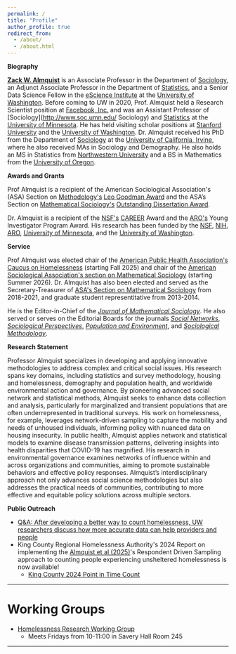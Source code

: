 ```yaml
---
permalink: /
title: "Profile"
author_profile: true
redirect_from: 
  - /about/
  - /about.html
---
```


**Biography**

**[Zack W. Almquist](https://soc.washington.edu/people/zack-almquist)** is an Associate Professor in the Department of [Sociology](https://soc.washington.edu/), an Adjunct Associate Professor in the Department of [Statistics](https://stat.uw.edu/), and a Senior Data Science Fellow in the [eScience Institute](https://escience.washington.edu/) at the [University of Washington](https://www.washington.edu/). Before coming to UW in 2020, Prof. Almquist held a Research Scientist position at [Facebook, Inc.](http://www.facebook.com) and was an Assistant Professor of [Sociology](http://www.soc.umn.edu/ Sociology) and [Statistics](http://www.stat.umn.edu/) at the [University of Minnesota](http://www.umn.edu/). He has held visiting scholar positions at [Stanford University](https://www.stanford.edu/) and the [University of Washington](https://www.washington.edu/). Dr. Almquist received his PhD from the Department of [Sociology](https://www.sociology.uci.edu/) at the [University of California, Irvine](https://uci.edu/), where he also received MAs in Sociology and Demography. He also holds an MS in Statistics from [Northwestern University](https://www.northwestern.edu/) and a BS in Mathematics from the [University of Oregon](https://www.uoregon.edu/).

**Awards and Grants**

Prof Almquist is a recipient of the American Sociological Association's (ASA) Section on [Methodology's](https://www.asanet.org/asa-communities/sections/methodology) [Leo Goodman Award](https://www.asanet.org/communities-sections/sections/current-sections/methodology/methodology-award-recipient-history) and the ASA’s Section on [Mathematical Sociology's](http://www.asanet.org/asa-communities/sections/mathematical-sociology) [Outstanding Dissertation Award](http://www.asanet.org/sections/mathematical_past_recipients.cfm). 

Dr. Almquist is a recipient of the [NSF's](https://www.nsf.gov/) [CAREER](https://beta.nsf.gov/funding/opportunities/faculty-early-career-development-program-career) Award and the [ARO's](http://www.arl.army.mil/www/default.cfm?page=29) Young Investigator Program Award. His research has been funded by the [NSF](http://www.nsf.gov/ ), [NIH](https://www.nichd.nih.gov/), [ARO](http://www.arl.army.mil/www/default.cfm?page=29), [University of Minnesota](http://www.umn.edu/), and the [University of Washington](https://www.washington.edu/). 

**Service**

Prof Almquist was elected chair of the [American Public Health Association's Caucus on Homelessness](https://www.apha.org/apha-communities/caucuses/caucus-on-homelessness) (starting Fall 2025) and chair of the [American Sociological Association's section on Mathematical Sociology](https://www.asanet.org/asa_sections/mathematical-sociology/) (starting Summer 2026). Dr. Almquist has also been elected and served as the Secretary-Treasurer of [ASA's Section on Mathematical Sociology](http://www.asanet.org/asa-communities/sections/mathematical-sociology) from 2018-2021, and graduate student representitative from 2013-2014. 

He is the Editor-in-Chief of the [*Journal of Mathematical Sociology*](https://www.tandfonline.com/journals/gmas20). He also served or serves on the Editorial Boards for the journals [*Social Networks*](https://www.journals.elsevier.com/social-networks/), [*Sociological Perspectives*](https://journals.sagepub.com/home/spx), [*Population and Environment*](https://www.springer.com/journal/11111/), and  [*Sociological Methodology*](http://journals.sagepub.com/home/smx).

**Research Statement**

Professor Almquist specializes in developing and applying innovative methodologies to address complex and critical social issues. His research spans key domains, including statistics and survey methodology, housing and homelessness, demography and population health, and worldwide environmental action and governance. By pioneering advanced social network and statistical methods, Almquist seeks to enhance data collection and analysis, particularly for marginalized and transient populations that are often underrepresented in traditional surveys. His work on homelessness, for example, leverages network-driven sampling to capture the mobility and needs of unhoused individuals, informing policy with nuanced data on housing insecurity. In public health, Almquist applies network and statistical models to examine disease transmission patterns, delivering insights into health disparities that COVID-19 has magnified. His research in environmental governance examines networks of influence within and across organizations and communities, aiming to promote sustainable behaviors and effective policy responses. Almquist’s interdisciplinary approach not only advances social science methodologies but also addresses the practical needs of communities, contributing to more effective and equitable policy solutions across multiple sectors.

**Public Outreach**

* [Q&A: After developing a better way to count homelessness, UW researchers discuss how more accurate data can help providers and people](https://www.washington.edu/news/2024/10/29/qa-after-developing-a-better-way-to-count-homelessness-uw-researchers-discuss-how-more-accurate-data-can-help-providers-and-people/)
* King County Regional Homelessness Authority's 2024 Report on implementing the [Almquist et al (2025)](https://academic.oup.com/aje/article-abstract/194/6/1524/7749332)'s  Respondent Driven Sampling approach to counting people experiencing unsheltered homelessness is now available!
    * [King County 2024 Point in Time Count](https://kcrha.org/wp-content/uploads/2025/05/Point-in-Time-Count-2024_King-County_final.pdf)

------

Working Groups
======

* [Homelessness Research Working Group](https://ssdalab.github.io/kcpehworkinggroup/)
    + Meets Fridays from 10-11:00 in Savery Hall Room 245 

------


